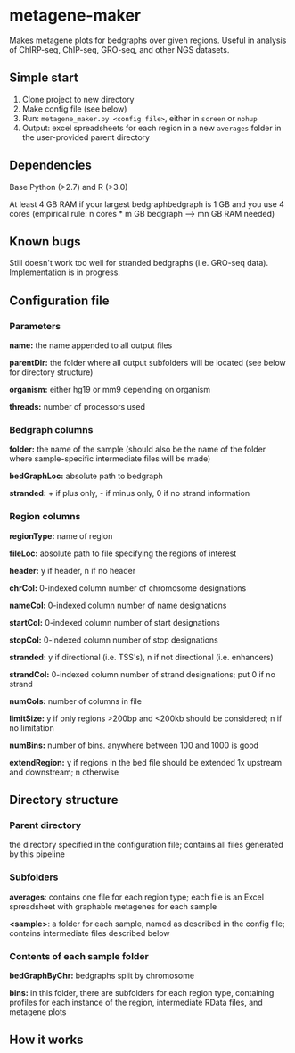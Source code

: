 metagene-maker
==============

Makes metagene plots for bedgraphs over given regions. Useful in analysis of ChIRP-seq, ChIP-seq, GRO-seq, and other NGS datasets.

Simple start
----------

1. Clone project to new directory
2. Make config file (see below)
3. Run: `metagene_maker.py <config file>`, either in `screen` or `nohup`
4. Output: excel spreadsheets for each region in a new `averages` folder in the user-provided parent directory

Dependencies
--------

Base Python (>2.7) and R (>3.0)

At least 4 GB RAM if your largest bedgraphbedgraph is 1 GB and you use 4 cores (empirical rule: n cores * m GB bedgraph --> mn GB RAM needed)

Known bugs
--------

Still doesn't work too well for stranded bedgraphs (i.e. GRO-seq data). Implementation is in progress.

Configuration file
--------

### Parameters
**name:** the name appended to all output files

**parentDir:** the folder where all output subfolders will be located (see below for directory structure)

**organism:** either hg19 or mm9 depending on organism

**threads:** number of processors used

### Bedgraph columns
**folder:** the name of the sample (should also be the name of the folder where sample-specific intermediate files will be made)

**bedGraphLoc:** absolute path to bedgraph

**stranded:** + if plus only, - if minus only, 0 if no strand information

### Region columns
**regionType:** name of region

**fileLoc:** absolute path to file specifying the regions of interest

**header:** y if header, n if no header

**chrCol:** 0-indexed column number of chromosome designations

**nameCol:** 0-indexed column number of name designations

**startCol:** 0-indexed column number of start designations

**stopCol:** 0-indexed column number of stop designations

**stranded:** y if directional (i.e. TSS's), n if not directional (i.e. enhancers)

**strandCol:** 0-indexed column number of strand designations; put 0 if no strand

**numCols:** number of columns in file

**limitSize:** y if only regions >200bp and <200kb should be considered; n if no limitation

**numBins:** number of bins. anywhere between 100 and 1000 is good

**extendRegion:** y if regions in the bed file should be extended 1x upstream and downstream; n otherwise

Directory structure
------

### Parent directory
the directory specified in the configuration file; contains all files generated by this pipeline

### Subfolders

**averages**: contains one file for each region type; each file is an Excel spreadsheet with graphable metagenes for each sample

**\<sample\>**: a folder for each sample, named as described in the config file; contains intermediate files described below

### Contents of each sample folder

**bedGraphByChr:** bedgraphs split by chromosome

**bins:** in this folder, there are subfolders for each region type, containing profiles for each instance of the region, intermediate RData files, and metagene plots

How it works
------------
